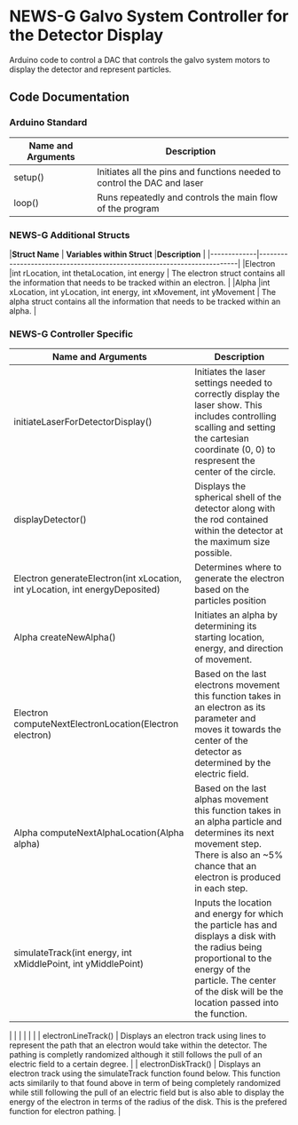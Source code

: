 # NEWS-G Galvo System Controller for the Detector Display
Arduino code to control a DAC that controls the galvo system motors to display the detector and represent particles.

## Code Documentation

### Arduino Standard

|**Name and Arguments**     |**Description**                                           |
|-------------|------------------------------------------------------------------------|
|setup()      |Initiates all the pins and functions needed to control the DAC and laser|
|loop()       |Runs repeatedly and controls the main flow of the program               |

### NEWS-G Additional Structs

|**Struct Name** | **Variables within Struct**   |**Description**                                           |
|-------------|------------------------------------------------------------------------|
|Electron     |int rLocation, int thetaLocation, int energy | The electron struct contains all the information that needs to be tracked within an electron. |
|Alpha        |int xLocation, int yLocation, int energy, int xMovement, int yMovement | The alpha struct contains all the information that needs to be tracked within an alpha. |

### NEWS-G Controller Specific 

|**Name and Arguments**   		    |**Description**                                                        								  					|
|-----------------------------------|---------------------------------------------------------------------------------------------------------------------------|
| initiateLaserForDetectorDisplay() | Initiates the laser settings needed to correctly display the laser show. This includes controlling scalling and setting the cartesian coordinate (0, 0) to respresent the center of the circle. |
| displayDetector() | Displays the spherical shell of the detector along with the rod contained within the detector at the maximum size possible. |
| Electron generateElectron(int xLocation, int yLocation, int energyDeposited) | Determines where to generate the electron based on the particles position |
| Alpha createNewAlpha() | Initiates an alpha by determining its starting location, energy, and direction of movement. |
| Electron computeNextElectronLocation(Electron electron) | Based on the last electrons movement this function takes in an electron as its parameter and moves it towards the center of the detector as determined by the electric field. |
| Alpha computeNextAlphaLocation(Alpha alpha) | Based on the last alphas movement this function takes in an alpha particle and determines its next movement step. There is also an ~5% chance that an electron is produced in each step. |
| simulateTrack(int energy, int xMiddlePoint, int yMiddlePoint) | Inputs the location and energy for which the particle has and displays a disk with the radius being proportional to the energy of the particle. The center of the disk will be the location passed into the function. |

| | |
| | |
| electronLineTrack() | Displays an electron track using lines to represent the path that an electron would take within the detector. The pathing is completly randomized although it still follows the pull of an electric field to a certain degree. | 
| electronDiskTrack() | Displays an electron track using the simulateTrack function found below. This function acts similarily to that found above in term of being completely randomized while still following the pull of an electric field but is also able to display the energy of the electron in terms of the radius of the disk. This is the prefered function for electron pathing. |





